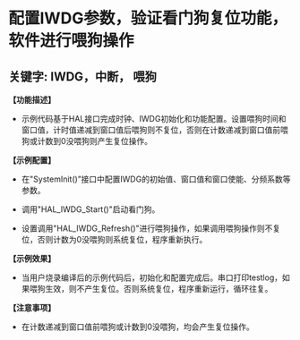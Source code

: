 # 配置IWDG参数，验证看门狗复位功能，软件进行喂狗操作
## 关键字: IWDG，中断， 喂狗

**【功能描述】**
+ 示例代码基于HAL接口完成时钟、IWDG初始化和功能配置。设置喂狗时间和窗口值，计时值递减到窗口值后喂狗则不复位，否则在计数递减到窗口值前喂狗或计数到0没喂狗则产生复位操作。

**【示例配置】**
+ 在"SystemInit()”接口中配置IWDG的初始值、窗口值和窗口使能、分频系数等参数。

+ 调用"HAL_IWDG_Start()"启动看门狗。

+ 设置调用"HAL_IWDG_Refresh()"进行喂狗操作，如果调用喂狗操作则不复位，否则计数为0没喂狗则系统复位，程序重新执行。

**【示例效果】**
+ 当用户烧录编译后的示例代码后，初始化和配置完成后。串口打印testlog，如果喂狗生效，则不产生复位。否则系统复位，程序重新运行，循环往复。

**【注意事项】**
+ 在计数递减到窗口值前喂狗或计数到0没喂狗，均会产生复位操作。